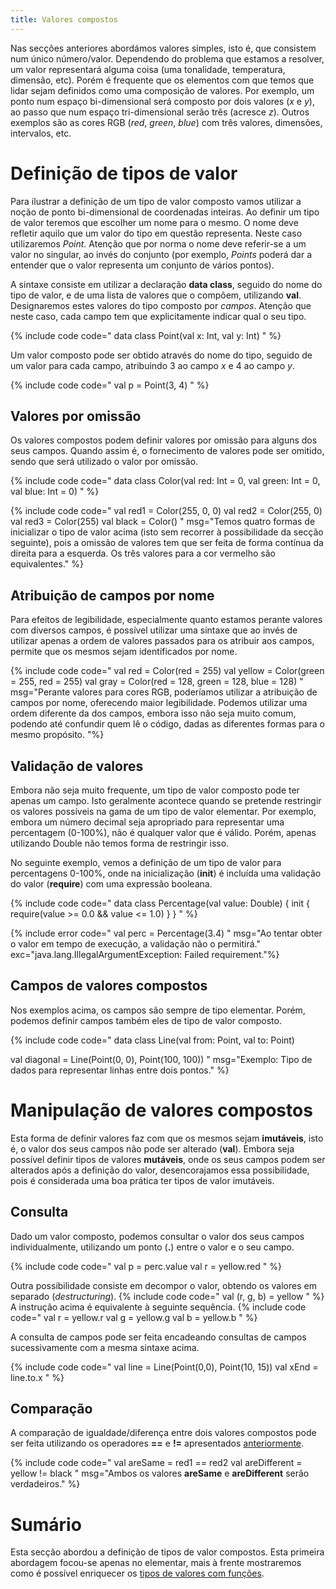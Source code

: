```yaml
---
title: Valores compostos
---
```


Nas secções anteriores abordámos valores simples, isto é, que consistem num único número/valor. Dependendo do problema que estamos a resolver, um valor representará alguma coisa (uma tonalidade, temperatura, dimensão, etc). Porém é frequente que os elementos com que temos que lidar sejam definidos como uma composição de valores. Por exemplo, um ponto num espaço bi-dimensional será composto por dois valores (*x* e *y*), ao passo que num espaço tri-dimensional serão três (acresce *z*). Outros exemplos são as cores RGB (*red*, *green*, *blue*) com três valores, dimensões, intervalos, etc.


# Definição de tipos de valor

Para ilustrar a definição de um tipo de valor composto vamos utilizar a noção de ponto bi-dimensional de coordenadas inteiras. Ao definir um tipo de valor teremos que escolher um nome para o mesmo. O nome deve refletir aquilo que um valor do tipo em questão representa. Neste caso utilizaremos *Point*. Atenção que por norma o nome deve referir-se a um valor no singular, ao invés do conjunto (por exemplo, *Points* poderá dar a entender que o valor representa um conjunto de vários pontos).

A sintaxe consiste em utilizar a declaração **data class**, seguido do nome do tipo de valor, e de uma lista de valores que o compõem, utilizando **val**. Designaremos estes valores do tipo composto por *campos*. Atenção que neste caso, cada campo tem que explicitamente indicar qual o seu tipo.

{% include code code="
data class Point(val x: Int, val y: Int)
" %}

Um valor composto pode ser obtido através do nome do tipo, seguido de um valor para cada campo, atribuindo 3 ao campo *x* e 4 ao campo *y*.

{% include code code="
val p = Point(3, 4)
" %}



## Valores por omissão
Os valores compostos podem definir valores por omissão para alguns dos seus campos. Quando assim é, o fornecimento de valores pode ser omitido, sendo que será utilizado o valor por omissão.

{% include code code="
data class Color(val red: Int = 0, val green: Int = 0, val blue: Int = 0)
"
%}

{% include code code="
val red1 = Color(255, 0, 0)
val red2 = Color(255, 0)
val red3 = Color(255)
val black = Color()
"
msg="Temos quatro formas de inicializar o tipo de valor acima (isto sem recorrer à possibilidade da secção seguinte), pois a omissão de valores tem que ser feita de forma contínua da direita para a esquerda. Os três valores para a cor vermelho são equivalentes."
%}

## Atribuição de campos por nome

Para efeitos de legibilidade, especialmente quanto estamos perante valores com diversos campos, é possível utilizar uma sintaxe que ao invés de utilizar apenas a ordem de valores passados para os atribuir aos campos, permite que os mesmos sejam identificados por nome.

{% include code code="
val red = Color(red = 255)
val yellow = Color(green = 255, red = 255)
val gray = Color(red = 128, green = 128, blue = 128)
"
msg="Perante valores para cores RGB, poderíamos utilizar a atribuição de campos por nome, oferecendo maior legibilidade. Podemos utilizar uma ordem diferente da dos campos, embora isso não seja muito comum, podendo até confundir quem lê o código, dadas as diferentes formas para o mesmo propósito. "%}


## Validação de valores

Embora não seja muito frequente, um tipo de valor composto pode ter apenas um campo. Isto geralmente acontece quando se pretende restringir os valores possíveis na gama de um tipo de valor elementar. Por exemplo, embora um número decimal seja apropriado para representar uma percentagem (0-100%), não é qualquer valor que é válido. Porém, apenas utilizando Double não temos forma de restringir isso.

No seguinte exemplo, vemos a definição de um tipo de valor para percentagens 0-100%, onde na inicialização (**init**) é incluída uma validação do valor (**require**) com uma expressão booleana.

{% include code code="
data class Percentage(val value: Double) {
    init {
        require(value >= 0.0 && value <= 1.0)
    }
}
" %}

{% include error code="
val perc = Percentage(3.4)
"
msg="Ao tentar obter o valor em tempo de execução, a validação não o permitirá."
exc="java.lang.IllegalArgumentException: Failed requirement."%}


## Campos de valores compostos

Nos exemplos acima, os campos são sempre de tipo elementar. Porém, podemos definir campos também eles de tipo de valor composto.

{% include code code="
data class Line(val from: Point, val to: Point)

val diagonal = Line(Point(0, 0), Point(100, 100))
"
msg="Exemplo: Tipo de dados para representar linhas entre dois pontos."
%}


# Manipulação de valores compostos

Esta forma de definir valores faz com que os mesmos sejam **imutáveis**, isto é, o valor dos seus campos não pode ser alterado (**val**). Embora seja possível definir tipos de valores **mutáveis**, onde os seus campos podem ser alterados após a definição do valor, desencorajamos essa possibilidade, pois é considerada uma boa prática ter tipos de valor imutáveis.

## Consulta

Dado um valor composto, podemos consultar o valor dos seus campos individualmente, utilizando um ponto (**.**) entre o valor e o seu campo.

{% include code code="
val p = perc.value
val r = yellow.red
"
%}

Outra possibilidade consiste em decompor o valor, obtendo os valores em separado (*destructuring*).
{% include code code="
val (r, g, b) = yellow
"
%}
A instrução acima é equivalente à seguinte sequência.
{% include code code="
val r = yellow.r
val g = yellow.g
val b = yellow.b
"
%}

A consulta de campos pode ser feita encadeando consultas de campos sucessivamente com a mesma sintaxe acima.

{% include code code="
val line = Line(Point(0,0), Point(10,  15))
val xEnd = line.to.x
"
%}

## Comparação

A comparação de igualdade/diferença entre dois valores compostos pode ser feita utilizando os operadores **==** e **!=** apresentados [anteriormente](expressoescon).

{% include code code="
val areSame = red1 == red2
val areDifferent = yellow != black
"
msg="Ambos os valores <b>areSame</b> e <b>areDifferent</b> serão verdadeiros."
%}

# Sumário
Esta secção abordou a definição de tipos de valor compostos. Esta primeira abordagem focou-se apenas no elementar, mais à frente mostraremos como é possível enriquecer os [tipos de valores com funções](../02_funcoes/funcoesvalores).
